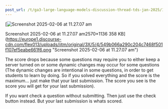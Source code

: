 ```yaml
---
post_url: /t/ga3-large-language-models-discussion-thread-tds-jan-2025/163247/141
---
```

[![Screenshot 2025-02-06 at 11.27.07 am](https://europe1.discourse-cdn.com/flex013/uploads/iitm/optimized/3X/5/4/549b066a290c204c7468f501f107ef5eabe661f6_2_690x304.png)

Screenshot 2025-02-06 at 11.27.07 am2570×1136 358 KB](https://europe1.discourse-cdn.com/flex013/uploads/iitm/original/3X/5/4/549b066a290c204c7468f501f107ef5eabe661f6.png "Screenshot 2025-02-06 at 11.27.07 am")

The score drops because some questions may require you to either keep a server turned on or some dynamic changes may occur for some questions (The dynamic changes are intentional in some questions, in order to get students to learn by doing. So if you solved everything and the score is the maximum… just make that your last submission. The score you see is the score you will get for your last submission).

If you want check a question without submitting. Then just use the check button instead. But your last submission is whats scored.